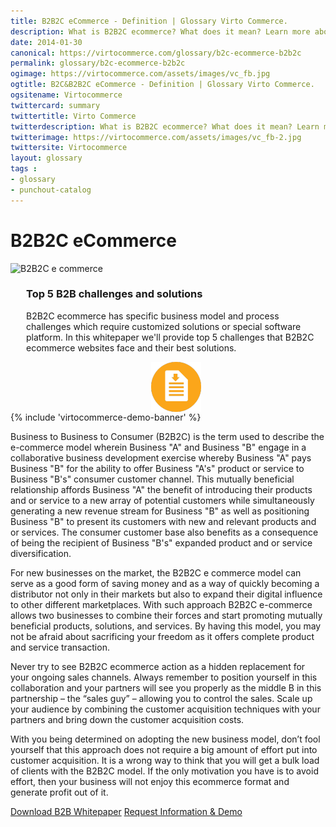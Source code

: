 ```yaml
---
title: B2B2C eCommerce - Definition | Glossary Virto Commerce.
description: What is B2B2C ecommerce? What does it mean? Learn more about the emerging B2B2C ecommerce model from our article.
date: 2014-01-30
canonical: https://virtocommerce.com/glossary/b2c-ecommerce-b2b2c
permalink: glossary/b2c-ecommerce-b2b2c
ogimage: https://virtocommerce.com/assets/images/vc_fb.jpg
ogtitle: B2C&B2B2C eCommerce - Definition | Glossary Virto Commerce.
ogsitename: Virtocommerce
twittercard: summary
twittertitle: Virto Commerce
twitterdescription: What is B2B2C ecommerce? What does it mean? Learn more about the emerging B2B2C ecommerce model from our article.
twitterimage: https://virtocommerce.com/assets/images/vc_fb-2.jpg
twittersite: Virtocommerce
layout: glossary
tags : 
- glossary
- punchout-catalog
---
```

<div class="business-cnt">
	<div class="head __cart">
		<h1 class="title">B2B2C eCommerce</h1>
	</div>
<div class="col-w">
    <div class="col __col-70">
	<img alt="B2B2C e commerce" src="assets/images/b2b2c.jpg"></img>
    </div>
    <div class="col __col-30">
        <div class="block" style="margin-left: 25px">
            <h3>Top 5 B2B challenges and solutions</h3>
            <p class="text">
                B2B2C ecommerce has specific business model and process challenges which require customized solutions or special software platform. In this whitepaper we'll provide top 5 challenges that B2B2C ecommerce websites face and their best solutions.
            </p>
            <a href="/download-b2b-whitepaper" >
                <img src="../assets/images/whitepaper-download.png" style="width:80px; height:80px; display: block; margin: 0 auto;"/>
            </a>
        </div>
    </div>
    {% include 'virtocommerce-demo-banner' %}
</div>
	<div class="text">
		<p>Business to Business to Consumer (B2B2C) is the term used to describe the e-commerce model wherein Business "A" and Business "B" engage in a collaborative business development exercise whereby Business "A" pays Business "B" for the ability to offer Business "A's" product or service to Business "B's" consumer customer channel.  This mutually beneficial relationship affords Business "A" the benefit of introducing their products and or service to a new array of potential customers while simultaneously generating a new revenue stream for Business "B" as well as positioning Business "B" to present its customers with new and relevant products and or services.  The consumer customer base also benefits as a consequence of being the recipient of Business "B's" expanded product and or service diversification.</p>
		<p>For new businesses on the market, the B2B2C e commerce model can serve as a good form of saving money and as a way of quickly becoming a distributor not only in their markets but also to expand their digital influence to other different marketplaces. With such approach B2B2C e-commerce allows two businesses to combine their forces and start promoting mutually beneficial products, solutions, and services. By having this model, you may not be afraid about sacrificing your freedom as it offers complete product and service transaction.</p>
		<p>Never try to see B2B2C ecommerce action as a hidden replacement for your ongoing sales channels. Always remember to position yourself in this collaboration and your partners will see you properly as the middle B in this partnership – the “sales guy” – allowing you to control the sales. Scale up your audience by combining the customer acquisition techniques with your partners and bring down the customer acquisition costs. </p>
		<p>With you being determined on adopting the new business model, don’t fool yourself that this approach does not require a big amount of effort put into customer acquisition. It is a wrong way to think that you will get a bulk load of clients with the B2B2C model. If the only motivation you have is to avoid effort, then your business will not enjoy this ecommerce format and generate profit out of it.</p>
	</div>
	<div class="buttons">
		<a class="button fill" href="/download-b2b-whitepaper">Download B2B Whitepaper</a>
		<a class="button fill" href="/contact-us">Request Information & Demo</a>
	</div>
</div>